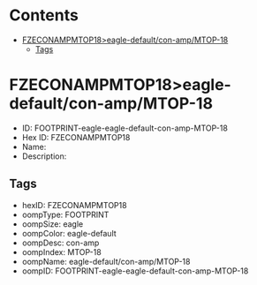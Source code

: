 



Contents
========

* [FZECONAMPMTOP18>eagle-default/con-amp/MTOP-18](#fzeconampmtop18eagle-defaultcon-ampmtop-18)
	* [Tags](#tags)

# FZECONAMPMTOP18>eagle-default/con-amp/MTOP-18

- ID: FOOTPRINT-eagle-eagle-default-con-amp-MTOP-18
- Hex ID: FZECONAMPMTOP18
- Name: 
- Description: 

## Tags

- hexID: FZECONAMPMTOP18
- oompType: FOOTPRINT
- oompSize: eagle
- oompColor: eagle-default
- oompDesc: con-amp
- oompIndex: MTOP-18
- oompName: eagle-default/con-amp/MTOP-18
- oompID: FOOTPRINT-eagle-eagle-default-con-amp-MTOP-18
